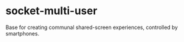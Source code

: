 # socket-multi-user
Base for creating communal shared-screen experiences, controlled by smartphones.
